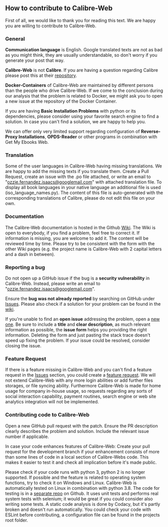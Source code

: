 ## How to contribute to Calibre-Web

First of all, we would like to thank you for reading this text. We are happy you are willing to contribute to Calibre-Web.

### **General**

**Communication language** is English. Google translated texts are not as bad as you might think, they are usually understandable, so don't worry if you generate your post that way.

**Calibre-Web** is not **Calibre**. If you are having a question regarding Calibre please post this at their [repository](https://github.com/kovidgoyal/calibre).

**Docker-Containers** of Calibre-Web are maintained by different persons than the people who drive Calibre-Web. If we come to the conclusion during our analysis that the problem is related to Docker, we might ask you to open a new issue at the repository of the Docker Container.

If you are having **Basic Installation Problems** with python or its dependencies, please consider using your favorite search engine to find a solution. In case you can't find a solution, we are happy to help you.

We can offer only very limited support regarding configuration of **Reverse-Proxy Installations**, **OPDS-Reader** or other programs in combination with Get My Ebooks Web.

### **Translation**

Some of the user languages in Calibre-Web having missing translations. We are happy to add the missing texts if you translate them. Create a Pull Request, create an issue with the .po file attached, or write an email to "ozzie.fernandez.isaacs@googlemail.com" with attached translation file. To display all book languages in your native language an additional file is used (iso_language_names.py). The content of this file is auto-generated with the corresponding translations of Calibre, please do not edit this file on your own.

### **Documentation**

The Calibre-Web documentation is hosted in the Github [Wiki](https://github.com/janeczku/calibre-web/wiki). The Wiki is open to everybody, if you find a problem, feel free to correct it. If information is missing, you are welcome to add it. The content will be reviewed time by time. Please try to be consistent with the form with the other Wiki pages (e.g. the project name is Calibre-Web with 2 capital letters and a dash in between).

### **Reporting a bug**

Do not open up a GitHub issue if the bug is a **security vulnerability** in Calibre-Web. Instead, please write an email to "ozzie.fernandez.isaacs@googlemail.com".

Ensure the **bug was not already reported** by searching on GitHub under [Issues](https://github.com/janeczku/calibre-web/issues). Please also check if a solution for your problem can be found in the [wiki](https://github.com/janeczku/calibre-web/wiki).

If you're unable to find an **open issue** addressing the problem, open a [new one](https://github.com/janeczku/calibre-web/issues/new/choose). Be sure to include a **title** and **clear description**, as much relevant information as possible, the **issue form** helps you providing the right information. Deleting the form and just pasting the stack trace doesn't speed up fixing the problem. If your issue could be resolved, consider closing the issue.

### **Feature Request**

If there is a feature missing in Calibre-Web and you can't find a feature request in the [Issues](https://github.com/janeczku/calibre-web/issues) section, you could create a [feature request](https://github.com/janeczku/calibre-web/issues/new?assignees=&labels=&template=feature_request.md&title=).
We will not extend Calibre-Web with any more login abilities or add further files storages, or file syncing ability. Furthermore Calibre-Web is made for home usage for company in-house usage, so requests regarding any sorts of social interaction capability, payment routines, search engine or web site analytics integration will not be implemented.

### **Contributing code to Calibre-Web**

Open a new GitHub pull request with the patch. Ensure the PR description clearly describes the problem and solution. Include the relevant issue number if applicable.

In case your code enhances features of Calibre-Web: Create your pull request for the development branch if your enhancement consists of more than some lines of code in a local section of Calibre-Webs code. This makes it easier to test it and check all implication before it's made public.

Please check if your code runs with python 3, python 2 is no longer supported. If possible and the feature is related to operating system functions, try to check it on Windows and Linux.
Calibre-Web is automatically tested on Linux in combination with python 3.8. The code for testing is in a [separate repo](https://github.com/OzzieIsaacs/calibre-web-test) on Github. It uses unit tests and performs real system tests with selenium; it would be great if you could consider also writing some tests.
A static code analysis is done by Codacy, but it's partly broken and doesn't run automatically. You could check your code with ESLint before contributing, a configuration file can be found in the projects root folder.
